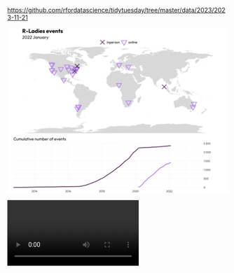 https://github.com/rfordatascience/tidytuesday/tree/master/data/2023/2023-11-21

![](plots/rladies_chapters.png)

![Animation](https://github.com/gkaramanis/tidytuesday/raw/master/2023/2023-week_47/plots/rladies_chapters.mp4)
